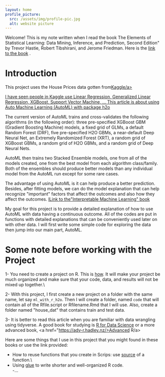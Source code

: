 ```yaml
---
layout: home
profile_picture:
  src: /assets/img/profile-pic.jpg
  alt: website picture
---
```


<p>
  Welcome! This is my note written when I read the book The Elements of Statistical Learning: Data Mining, Inference, and Prediction, Second Edition" by Trevor Hastie, Robert Tibshirani, and Jerome Friedman. Here is the <a href="https://www.amazon.com/Elements-Statistical-Learning-Prediction-Statistics/dp/0387848576">link to the book</a> .
</p>


# Introduction

This project uses the House Prices data gotten from<a href="https://www.kaggle.com/c/house-prices-advanced-regression-techniques">Kaggle/a>

I have seen people in Kaggle use Linear Regression, Generalized Linear Regression, XGBoost, Support Vector Machine, ... This article is about using <a href="https://docs.h2o.ai/h2o/latest-stable/h2o-docs/automl.html">Auto Machine Learning (AutoML) with package h2o</a> 
  
The current version of AutoML trains and cross-validates the following algorithms (in the following order):  three pre-specified XGBoost GBM (Gradient Boosting Machine) models, a fixed grid of GLMs, a default Random Forest (DRF), five pre-specified H2O GBMs, a near-default Deep Neural Net, an Extremely Randomized Forest (XRT), a random grid of XGBoost GBMs, a random grid of H2O GBMs, and a random grid of Deep Neural Nets. 

AutoML then trains two Stacked Ensemble models, one from all of the models created, one from the best model from each algorithm class/family. Both of the ensembles should produce better models than any individual model from the AutoML run except for some rare cases.

The advantage of using AutoML is it can help produce a better prediction. Besides, after fitting models, we can do the model explanation that can help recognize "important" factors that affect the outcomes and also how they affect the outcomes. <a href="https://christophm.github.io/interpretable-ml-book/">lLink to the"Interpretable Machine Learning" book</a>
  
My goal for this project is to provide a detailed explanation of how to use AutoML with data having a continuous outcome. All of the codes are put in functions with detailed explanations that can be conveniently used later on with other data.  I will first write some simple code for exploring the data then jump into our main part, AutoML.


# Some note before working with the Project

1- You need to create a project on R. This is <a href="https://support.rstudio.com/hc/en-us/articles/200526207-Using-Projects">how</a>. It will make your project be much organized and make sure that your code, data, and results will not be mixed up together.\

2- With this project, I first create a new project on a folder with the same name, let say `ml_with_r_h2o`. Then I will create a folder, named `code` that will contain all of the Rfile.script or Rfilename.Rmd that I will use. Also, create a folder named "house_dat" that contains train and test data.

3- It is better to read this article when you are familiar with data wrangling using tidyverse. A good book for studying is <a href="(https://r4ds.had.co.nz/6">R for Data Science</a> or a more advanced book, <a href="https://adv-r.hadley.nz/>Advanced R/a>
  
Here are some things that I use in this project that you might found in these books or use the link provided:
  - How to reuse functions that you create in  Scrips: use [source](https://www.rdocumentation.org/packages/base/versions/3.6.2/topics/source) of a function.\
  - Using [glue](https://glue.tidyverse.org/) to write shorter and well-organized R code.\
  -...
  


